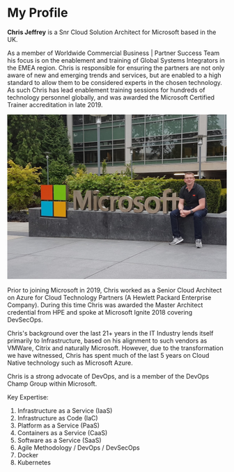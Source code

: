 <h1>My Profile</h1>

**Chris Jeffrey** is a Snr Cloud Solution Architect for Microsoft based in the UK.

As a member of Worldwide Commercial Business | Partner Success Team his focus is on the enablement and training of Global Systems Integrators in the EMEA region. Chris is responsible for ensuring the partners are not only aware of new and emerging trends and services, but are enabled to a high standard to allow them to be considered experts in the chosen technology. As such Chris has lead enablement training sessions for hundreds of technology personnel globally, and was awarded the Microsoft Certified Trainer accreditation in late 2019.

![Chris Jeffrey](/images/chrisjeffrey.jpg)

Prior to joining Microsoft in 2019, Chris worked as a Senior Cloud Architect on Azure for Cloud Technology Partners (A Hewlett Packard Enterprise Company). During this time Chris was awarded the Master Architect credential from HPE and spoke at Microsoft Ignite 2018 covering DevSecOps.

Chris's background over the last 21+ years in the IT Industry lends itself primarily to Infrastructure, based on his alignment to such vendors as VMWare, Citrix and naturally Microsoft. However, due to the transformation we have witnessed, Chris has spent much of the last 5 years on Cloud Native technology such as Microsoft Azure.

Chris is a strong advocate of DevOps, and is a member of the DevOps Champ Group within Microsoft. 

Key Expertise:
1. Infrastructure as a Service (IaaS)
2. Infrastructure as Code (IaC)
3. Platform as a Service (PaaS)
4. Containers as a Service (CaaS)
5. Software as a Service (SaaS)
6. Agile Methodology / DevOps / DevSecOps
7. Docker
8. Kubernetes
